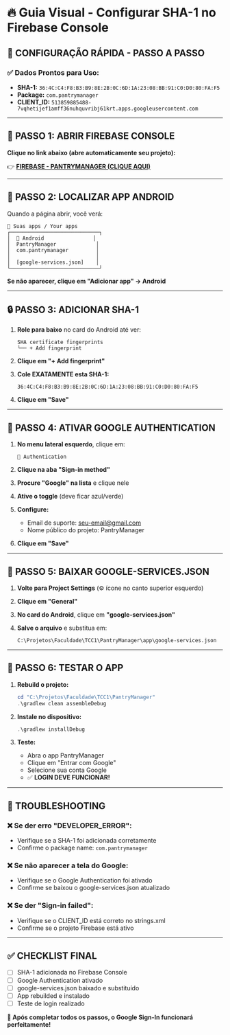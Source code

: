 # 🔥 Guia Visual - Configurar SHA-1 no Firebase Console

## 🚀 CONFIGURAÇÃO RÁPIDA - PASSO A PASSO

### ✅ **Dados Prontos para Uso:**
- **SHA-1:** `36:4C:C4:F8:B3:B9:8E:2B:0C:6D:1A:23:08:BB:91:C0:D0:80:FA:F5`
- **Package:** `com.pantrymanager`
- **CLIENT_ID:** `513859885488-7vqhetijef1amff36nuhquvribj61krt.apps.googleusercontent.com`

---

## 📝 **PASSO 1: ABRIR FIREBASE CONSOLE**

**Clique no link abaixo (abre automaticamente seu projeto):**

👉 **[FIREBASE - PANTRYMANAGER (CLIQUE AQUI)](https://console.firebase.google.com/project/pantrymanager-79f09/settings/general)**

---

## 📱 **PASSO 2: LOCALIZAR APP ANDROID**

Quando a página abrir, você verá:

```
🔽 Suas apps / Your apps
┌─────────────────────────────┐
│  📱 Android                │
│  PantryManager             │
│  com.pantrymanager         │
│                            │
│  [google-services.json]    │
└─────────────────────────────┘
```

**Se não aparecer, clique em "Adicionar app" → Android**

---

## 🔒 **PASSO 3: ADICIONAR SHA-1**

1. **Role para baixo** no card do Android até ver:
   ```
   SHA certificate fingerprints
   └── + Add fingerprint
   ```

2. **Clique em "+ Add fingerprint"**

3. **Cole EXATAMENTE esta SHA-1:**
   ```
   36:4C:C4:F8:B3:B9:8E:2B:0C:6D:1A:23:08:BB:91:C0:D0:80:FA:F5
   ```

4. **Clique em "Save"**

---

## 🔐 **PASSO 4: ATIVAR GOOGLE AUTHENTICATION**

1. **No menu lateral esquerdo**, clique em:
   ```
   🔐 Authentication
   ```

2. **Clique na aba "Sign-in method"**

3. **Procure "Google" na lista** e clique nele

4. **Ative o toggle** (deve ficar azul/verde)

5. **Configure:**
   - Email de suporte: seu-email@gmail.com
   - Nome público do projeto: PantryManager

6. **Clique em "Save"**

---

## 📄 **PASSO 5: BAIXAR GOOGLE-SERVICES.JSON**

1. **Volte para Project Settings** (⚙️ ícone no canto superior esquerdo)

2. **Clique em "General"**

3. **No card do Android**, clique em **"google-services.json"**

4. **Salve o arquivo** e substitua em:
   ```
   C:\Projetos\Faculdade\TCC1\PantryManager\app\google-services.json
   ```

---

## 🧪 **PASSO 6: TESTAR O APP**

1. **Rebuild o projeto:**
   ```powershell
   cd "C:\Projetos\Faculdade\TCC1\PantryManager"
   .\gradlew clean assembleDebug
   ```

2. **Instale no dispositivo:**
   ```powershell
   .\gradlew installDebug
   ```

3. **Teste:**
   - Abra o app PantryManager
   - Clique em "Entrar com Google"
   - Selecione sua conta Google
   - ✅ **LOGIN DEVE FUNCIONAR!**

---

## 🚨 **TROUBLESHOOTING**

### ❌ **Se der erro "DEVELOPER_ERROR":**
- Verifique se a SHA-1 foi adicionada corretamente
- Confirme o package name: `com.pantrymanager`

### ❌ **Se não aparecer a tela do Google:**
- Verifique se o Google Authentication foi ativado
- Confirme se baixou o google-services.json atualizado

### ❌ **Se der "Sign-in failed":**
- Verifique se o CLIENT_ID está correto no strings.xml
- Confirme se o projeto Firebase está ativo

---

## ✅ **CHECKLIST FINAL**

- [ ] SHA-1 adicionada no Firebase Console
- [ ] Google Authentication ativado
- [ ] google-services.json baixado e substituído
- [ ] App rebuilded e instalado
- [ ] Teste de login realizado

**🎉 Após completar todos os passos, o Google Sign-In funcionará perfeitamente!**

